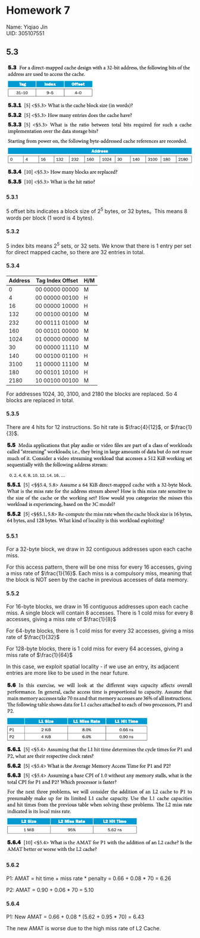 # Homework 7
Name: Yiqiao Jin  
UID: 305107551

## 5.3
![5.3](5.3.png)
#### 5.3.1
5 offset bits indicates a block size of $2^5$ bytes, or 32 bytes。This means 8 words per block (1 word is 4 bytes).

#### 5.3.2
5 index bits means $2^5$ sets, or 32 sets. We know that there is 1 entry per set for direct mapped cache, so there are 32 entries in total. 

#### 5.3.4

| Address | Tag Index Offset | H/M |
|---------|------------------|-----|
| 0       | 00 00000 00000   | M   |
| 4       | 00 00000 00100   | H   |
| 16      | 00 00000 10000   | H   |
| 132     | 00 00100 00100   | M   |
| 232     | 00 00111 01000   | M   |
| 160     | 00 00101 00000   | M   |
| 1024    | 01 00000 00000   | M   |
| 30      | 00 00000 11110   | M   |
| 140     | 00 00100 01100   | H   |
| 3100    | 11 00000 11100   | M   |
| 180     | 00 00101 10100   | H   |
| 2180    | 10 00100 00100   | M   |

For addresses 1024, 30, 3100, and 2180 the blocks are replaced. So 4 blocks are replaced in total.

#### 5.3.5
There are 4 hits for 12 instructions. So hit rate is $\frac{4}{12}$, or $\frac{1}{3}$.

![5.5](5.5.png)

#### 5.5.1
For a 32-byte block, we draw in 32 contiguous addresses upon each cache miss.

For this access pattern, there will be one miss for every 16 accesses, giving a miss rate of $\frac{1}{16}$. Each miss is a   compulsory miss, meaning that the block is NOT seen by the cache in previous accesses of data memory.

#### 5.5.2
For 16-byte blocks, we draw in 16 contiguous addresses upon each cache miss. A single block will contain 8 accesses. There is 1 cold miss for every 8 accesses, giving a miss rate of $\frac{1}{8}$

For 64-byte blocks, there is 1 cold miss for every 32 accesses, giving a miss rate of $\frac{1}{32}$

For 128-byte blocks, there is 1 cold miss for every 64 accesses, giving a miss rate of $\frac{1}{64}$

In this case, we exploit spatial locality - if we use an entry, its adjacent entries are more like to be used in the near future.

![5.6](5.6.png)

#### 5.6.2
P1: AMAT = hit time + miss rate * penalty = 0.66 + 0.08 * 70 = 6.26

P2: AMAT = 0.90 + 0.06 * 70 = 5.10

#### 5.6.4
P1: New AMAT = 0.66 + 0.08 * (5.62 + 0.95 * 70) = 6.43

The new AMAT is worse due to the high miss rate of L2 Cache.